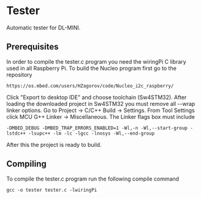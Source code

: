 # Tester
Automatic tester for DL-MINI.

## Prerequisites
In order to compile the tester.c program you need the wiringPi C library used in all Raspberry Pi.
To build the Nucleo program first go to the repository
```
https://os.mbed.com/users/HZagorov/code/Nucleo_i2c_raspberry/
```
Click "Export to desktop IDE" and choose toolchain (Sw4STM32). After loading the downloaded project in Sw4STM32 you must remove all --wrap linker options. Go to Project -> C/C++ Build -> Settings. From Tool Settings click MCU G++ Linker -> Miscellaneous. The Linker flags box must include
```
-DMBED_DEBUG -DMBED_TRAP_ERRORS_ENABLED=1 -Wl,-n -Wl,--start-group -lstdc++ -lsupc++ -lm -lc -lgcc -lnosys -Wl,--end-group
```
After this the project is ready to build.
## Compiling
To compile the tester.c program run the following compile command
```
gcc -o tester tester.c -lwiringPi
```
